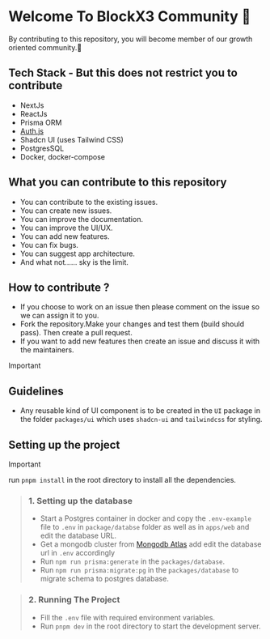 # Welcome To BlockX3 Community 🚀  

By contributing to this repository, you will become member of our growth oriented community.🎉

## Tech Stack - But this does not restrict you to contribute

- NextJs
- ReactJs
- Prisma ORM
- [Auth.js](https://authjs.dev/)
- Shadcn UI (uses Tailwind CSS)
- PostgresSQL
- Docker, docker-compose

## What you can contribute to this repository

- You can contribute to the existing issues.
- You can create new issues.
- You can improve the documentation.
- You can improve the UI/UX.
- You can add new features.
- You can fix bugs.
- You can suggest app architecture.
- And what not...... sky is the limit.

## How to contribute ?

- If you choose to work on an issue then please comment on the issue so we can assign it to you.
- Fork the repository.Make your changes and test them (build should pass). Then create a pull request.
- If you want to add new features then create an issue and discuss it with the maintainers.

> [!IMPORTANT]
> ## Guidelines
> - Any reusable kind of UI component is to be created in the `UI` package in the folder `packages/ui` which uses `shadcn-ui` and `tailwindcss` for styling.

## Setting up the project

> [!IMPORTANT]
> run `pnpm install` in the root directory to install all the dependencies.

> ### 1. Setting up the database
>
> - Start a Postgres container in docker and copy the `.env-example` file to `.env` in `package/databse` folder as well as in `apps/web` and edit the database URL.
> - Get a mongodb cluster from [Mongodb Atlas](https://www.mongodb.com/products/platform/atlas-product-tour) add edit the database url in `.env` accordingly
> - Run `npm run prisma:generate` in the `packages/database`.
> - Run `npm run prisma:migrate:pg` in the `packages/database` to migrate schema to postgres database.

> ### 2. Running The Project
>
> - Fill the `.env` file with required environment variables.
> - Run `pnpm dev` in the root directory to start the development server.
